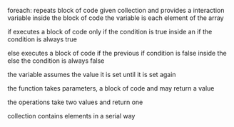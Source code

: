 foreach: repeats block of code given collection and provides a interaction variable
	inside the block of code the variable is each element of the array

if executes a block of code only if the condition is true
	inside an if the condition is always true

else executes a block of code if the previous if condition is false
	inside the else the condition is always false

the variable assumes the value it is set until it is set again

the function takes parameters, a block of code and may return a value

the operations take two values and return one 

collection contains elements in a serial way